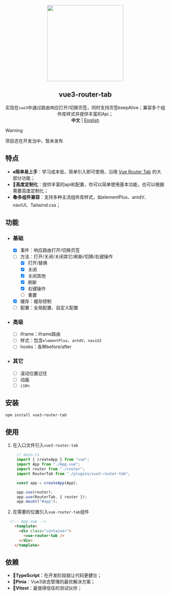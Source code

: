 <p align="center">
    <div align="center"><img src="https://github.com/daylenjeez/vue3-router-tab/assets/111993029/71058201-d832-43d2-8396-04def7756971" width=240 /></div>
    <h2 align="center">vue3-router-tab</h2>
    <div align="center">实现在<code>vue3</code>中通过路由响应打开/切换页签，同时支持页签keepAlive；兼容多个组件库样式并提供丰富的Api；</div>
    <div align="center"><strong>中文</strong> | <a href="README.en.md">English</a></div>
</p>

> [!WARNING]  
> 项目还在开发当中，暂未发布

## 特点

- **✊简单易上手**：学习成本低，简单引入即可使用，沿用 [Vue Router Tab](https://bhuh12.github.io/vue-router-tab/zh/) 的大部分功能；
- **🎨高度定制化**：提供丰富的api和配置，你可以简单使用基本功能，也可以根据需要高度定制化；
- **📚多组件兼容**：支持多种主流组件库样式，如elementPlus、antdV、naviUI、Tailwind.css；

## 功能
- ### 基础
    - [x] 事件：响应路由打开/切换页签
    - [ ] 方法：打开/关闭/关闭其它/刷新/切换/右键操作
      - [x] 打开/替换
      - [x] 关闭
      - [x] 关闭其他
      - [x] 刷新
      - [x] 右键操作
      - [ ] 重置
    - [x] 缓存：缓存控制
    - [ ] 配置：全局配置、自定义配置
- ### 高级
    - [ ] iframe：iframe路由
    - [ ] 样式：包含``elementPlus``、``antdV``、``naviUI``
    - [ ] hooks：各种before/after
- ### 其它
    - [ ] 滚动位置记住
    - [ ] 动画
    - [ ] ``i18n``

## 安装

```bash
npm install vue3-router-tab
```

## 使用

1. 在入口文件引入``vue3-router-tab``
```ts
     // main.ts
     import { createApp } from "vue";
     import App from "./App.vue";
     import router from "./router";
     import RouterTab from "./plugins/vue3-router-tab";

     const app = createApp(App);

     app.use(router);
     app.use(RouterTab, { router });
     app.mount("#app");
```
2. 在需要的位置引入``vue-router-tab``组件
```html
  <!-- App.vue -->
    <template>
      <div class="container">
        <vue-router-tab />
      </div>
    </template>
```

## 依赖

- **💪TypeScript**：在开发阶段就让代码更健壮；
- **🍍Pinia**：Vue3状态管理的最优解决方案；
- **👬Vitest**：最值得信任的测试伙伴；

